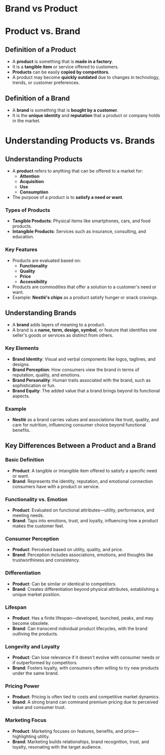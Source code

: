 #  Brand vs Product

# Product vs. Brand

## Definition of a Product
- A **product** is something that is **made in a factory**.
- It is a **tangible item** or service offered to customers.
- **Products** can be easily **copied by competitors**.
- A product may become **quickly outdated** due to changes in technology, trends, or customer preferences.

## Definition of a Brand
- A **brand** is something that is **bought by a customer**.
- It is the **unique identity** and **reputation** that a product or company holds in the market.

# Understanding Products vs. Brands

## Understanding Products

- A **product** refers to anything that can be offered to a market for:
  - **Attention**
  - **Acquisition**
  - **Use**
  - **Consumption**
- The purpose of a product is to **satisfy a need or want**.

### Types of Products
- **Tangible Products**: Physical items like smartphones, cars, and food products.
- **Intangible Products**: Services such as insurance, consulting, and education.

### Key Features
- Products are evaluated based on:
  - **Functionality**
  - **Quality**
  - **Price**
  - **Accessibility**
- Products are commodities that offer a solution to a customer's need or want.
- Example: **Nestlé's chips** as a product satisfy hunger or snack cravings.

## Understanding Brands

- A **brand** adds layers of meaning to a product.
- A brand is a **name, term, design, symbol**, or feature that identifies one seller's goods or services as distinct from others.

### Key Elements
- **Brand Identity**: Visual and verbal components like logos, taglines, and designs.
- **Brand Perception**: How consumers view the brand in terms of reputation, quality, and emotions.
- **Brand Personality**: Human traits associated with the brand, such as sophistication or fun.
- **Brand Equity**: The added value that a brand brings beyond its functional aspects.

### Example
- **Nestlé** as a brand carries values and associations like trust, quality, and care for nutrition, influencing consumer choice beyond functional benefits.

## Key Differences Between a Product and a Brand

### Basic Definition
- **Product**: A tangible or intangible item offered to satisfy a specific need or want.
- **Brand**: Represents the identity, reputation, and emotional connection consumers have with a product or service.

### Functionality vs. Emotion
- **Product**: Evaluated on functional attributes—utility, performance, and meeting needs.
- **Brand**: Taps into emotions, trust, and loyalty, influencing how a product makes the customer feel.

### Consumer Perception
- **Product**: Perceived based on utility, quality, and price.
- **Brand**: Perception includes associations, emotions, and thoughts like trustworthiness and consistency.

### Differentiation
- **Product**: Can be similar or identical to competitors.
- **Brand**: Creates differentiation beyond physical attributes, establishing a unique market position.

### Lifespan
- **Product**: Has a finite lifespan—developed, launched, peaks, and may become obsolete.
- **Brand**: Can transcend individual product lifecycles, with the brand outliving the products.

### Longevity and Loyalty
- **Product**: Can lose relevance if it doesn't evolve with consumer needs or if outperformed by competitors.
- **Brand**: Fosters loyalty, with consumers often willing to try new products under the same brand.

### Pricing Power
- **Product**: Pricing is often tied to costs and competitive market dynamics.
- **Brand**: A strong brand can command premium pricing due to perceived value and consumer trust.

### Marketing Focus
- **Product**: Marketing focuses on features, benefits, and price—highlighting utility.
- **Brand**: Marketing builds relationships, brand recognition, trust, and loyalty, resonating with the target audience.
